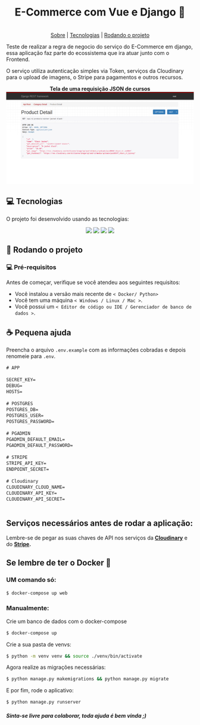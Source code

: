 <div align="center">    
  <h1>E-Commerce com Vue e Django 🛒</h1>
  <br>    
  <div align="center">    
    <a href="#sobre">Sobre</a> | 
    <a href="#tecnologias">Tecnologias</a> | 
    <a href="#run">Rodando o projeto</a>      
  </div>  
</div>

<a id="sobre"></a>

Teste de realizar a regra de negocio do serviço do E-Commerce em django, essa aplicação faz parte do ecossistema que ira atuar junto com o Frontend.

O serviço utiliza autenticação simples via Token, serviços da Cloudinary para o upload de imagens, o Stripe para pagamentos e outros recursos.

<div align="center">    
  <strong>Tela de uma requisição JSON de cursos</strong>    
  <img src="./.github/media/app-api.png" />    
  <a id="tecnologias"></a>    
</div> 
    
## :computer: Tecnologias    
 O projeto foi desenvolvido usando as tecnologias:    
    
<div align="center">    
  <img src="https://img.shields.io/badge/python-3670A0?style=for-the-badge&logo=python&logoColor=ffdd54" />    
  <img src="https://img.shields.io/badge/django-%23092E20.svg?style=for-the-badge&logo=django&logoColor=white" />    
  <img src="https://img.shields.io/badge/docker-%230db7ed.svg?style=for-the-badge&logo=docker&logoColor=white" />    
  <img src="https://img.shields.io/badge/postgres-%23316192.svg?style=for-the-badge&logo=postgresql&logoColor=white" />    
</div>

<a id="run"></a>

## :running: Rodando o projeto

### 💻 Pré-requisitos

Antes de começar, verifique se você atendeu aos seguintes requisitos:

- Você instalou a versão mais recente de `< Docker/ Python>`
- Você tem uma máquina `< Windows / Linux / Mac >`.
- Você possui um `< Editor de código ou IDE / Gerenciador de banco de dados >`.

## ☕ Pequena ajuda

Preencha o arquivo `.env.example` com as informações cobradas e depois renomeie para `.env`.

```env
# APP

SECRET_KEY=
DEBUG=
HOSTS=

# POSTGRES
POSTGRES_DB=
POSTGRES_USER=
POSTGRES_PASSWORD=

# PGADMIN
PGADMIN_DEFAULT_EMAIL=
PGADMIN_DEFAULT_PASSWORD=

# STRIPE
STRIPE_API_KEY=
ENDPOINT_SECRET=

# Cloudinary
CLOUDINARY_CLOUD_NAME=
CLOUDINARY_API_KEY=
CLOUDINARY_API_SECRET=


```

## Serviços necessários antes de rodar a aplicação:

Lembre-se de pegar as suas chaves de API nos serviços da **[Cloudinary](https://www.googleadservices.com/pagead/aclk?sa=L&ai=DChcSEwjl49bn4oX3AhXPQUgAHdW8AFAYABAAGgJjZQ&ohost=www.google.com&cid=CAASJeRoZficLapyBYRC5pWQ6cgFAKUh-DeA2yIPtwULbUZEPsb5Evg&sig=AOD64_3SQrHCVZaf9Ts2mVKRuoGkzAm4Dw&q&adurl&ved=2ahUKEwid3c7n4oX3AhWArJUCHbZRAH4Q0Qx6BAgDEAE)** e do **[Stripe](https://www.googleadservices.com/pagead/aclk?sa=L&ai=DChcSEwijlrD54oX3AhUvQUgAHQb7CAsYABAAGgJjZQ&ohost=www.google.com&cid=CAASJeRopwqWu91WWsvPhM4UKeVdBrRdLP22hWD2ajMnUqih0kZrdnc&sig=AOD64_0Ww0E5pwd2EtlWshd1Y1RIipL_mg&q&adurl&ved=2ahUKEwiutan54oX3AhUNjZUCHaMFAqsQ0Qx6BAgDEAE).**

## Se lembre de ter o Docker :ocean:

### UM comando só:

```bash
$ docker-compose up web
```

### Manualmente:

Crie um banco de dados com o docker-compose

```bash
$ docker-compose up
```

Crie a sua pasta de venvs:

```bash
$ python -m venv venv && source ./venv/bin/activate
```

Agora realize as migrações necessárias:

```bash
$ python manage.py makemigrations && python manage.py migrate
```

E por fim, rode o aplicativo:

```bash
$ python manage.py runserver
```

#### _Sinta-se livre para colaborar, toda ajuda é bem vinda ;)_

 <br/>
